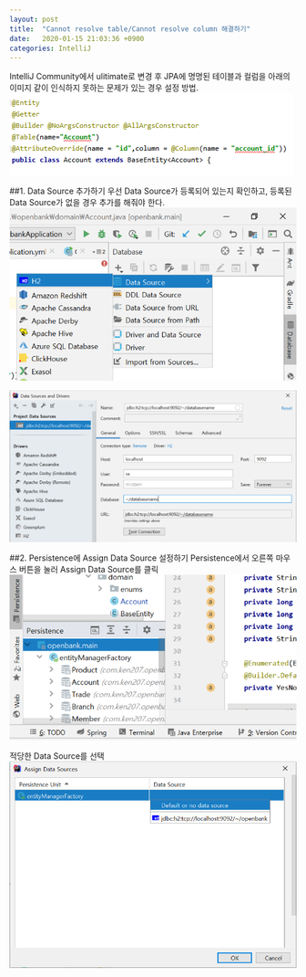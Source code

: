 ```yaml
---
layout: post
title:  "Cannot resolve table/Cannot resolve column 해결하기"
date:   2020-01-15 21:03:36 +0900
categories: IntelliJ
---
```

IntelliJ Community에서 ulitimate로 변경 후 JPA에 명명된 테이블과 컬럼을 아래의 이미지 같이 인식하지 못하는 문제가 있는 경우 설정 방법.
![테이블명과 컬럼을 인식 못하고 있다](../images/2020-01-15_001.png)

##1. Data Source 추가하기
우선 Data Source가 등록되어 있는지 확인하고, 등록된 Data Source가 없을 경우 추가를 해줘야 한다.
![Data Source 추가하기1](../images/2020-01-15_002.png)

![Data Source 추가하기2](../images/2020-01-15_003.png)

##2. Persistence에 Assign Data Source 설정하기
Persistence에서 오른쪽 마우스 버튼을 눌러 Assign Data Source를 클릭
![Assign Data Source 설정](../images/2020-01-15_004.png)

적당한 Data Source를 선택
![Data Source 선택](../images/2020-01-15_005.png)

